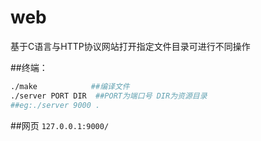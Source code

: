 # web
基于C语言与HTTP协议网站打开指定文件目录可进行不同操作

##终端：
```bash
./make            ##编译文件
./server PORT DIR  ##PORT为端口号 DIR为资源目录
##eg:./server 9000 .
```

##网页
`127.0.0.1:9000/`
